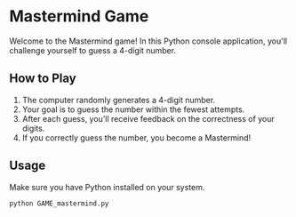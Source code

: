 # Mastermind Game

Welcome to the Mastermind game! In this Python console application, you'll challenge yourself to guess a 4-digit number.

## How to Play

1. The computer randomly generates a 4-digit number.
2. Your goal is to guess the number within the fewest attempts.
3. After each guess, you'll receive feedback on the correctness of your digits.
4. If you correctly guess the number, you become a Mastermind!

## Usage

Make sure you have Python installed on your system.

```bash
python GAME_mastermind.py
